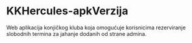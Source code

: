 # KKHercules-apkVerzija
Web aplikacija konjičkog kluba koja omogućuje korisnicima rezerviranje slobodnih termina za jahanje dodanih od strane admina.
